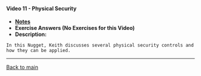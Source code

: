 #### Video 11 - Physical Security

- **[Notes](notes.md)**
- **Exercise Answers (No Exercises for this Video)**
- **Description:**

```
In this Nugget, Keith discusses several physical security controls and
how they can be applied.
```

---
 
[Back to main](https://github.com/rot0xd/CBTNuggets/blob/master/CISSP/README.md)

